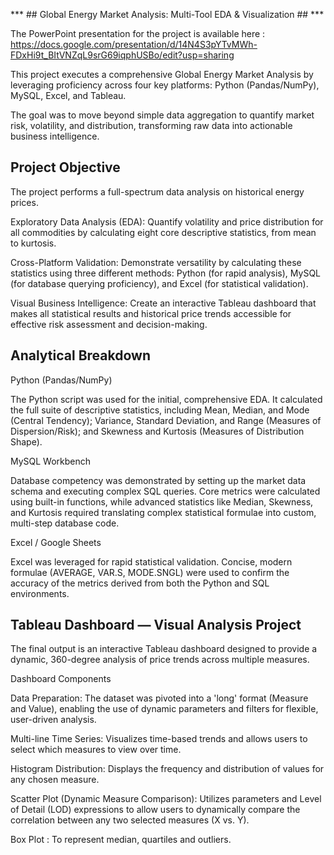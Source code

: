*** ## Global Energy Market Analysis: Multi-Tool EDA & Visualization ## ***

The PowerPoint presentation for the project is available here : https://docs.google.com/presentation/d/14N4S3pYTvMWh-FDxHi9t_BItVNZqL9srG69iqphUSBo/edit?usp=sharing

This project executes a comprehensive Global Energy Market Analysis by leveraging proficiency across four key platforms: Python (Pandas/NumPy), MySQL, Excel, and Tableau.

The goal was to move beyond simple data aggregation to quantify market risk, volatility, and distribution, transforming raw data into actionable business intelligence.

## Project Objective

The project performs a full-spectrum data analysis on historical energy prices.

Exploratory Data Analysis (EDA): Quantify volatility and price distribution for all commodities by calculating eight core descriptive statistics, from mean to kurtosis.

Cross-Platform Validation: Demonstrate versatility by calculating these statistics using three different methods: Python (for rapid analysis), MySQL (for database querying proficiency), and Excel (for statistical validation).

Visual Business Intelligence: Create an interactive Tableau dashboard that makes all statistical results and historical price trends accessible for effective risk assessment and decision-making.

## Analytical Breakdown

Python (Pandas/NumPy)

The Python script was used for the initial, comprehensive EDA. It calculated the full suite of descriptive statistics, including Mean, Median, and Mode (Central Tendency); Variance, Standard Deviation, and Range (Measures of Dispersion/Risk); and Skewness and Kurtosis (Measures of Distribution Shape).

MySQL Workbench

Database competency was demonstrated by setting up the market data schema and executing complex SQL queries. Core metrics were calculated using built-in functions, while advanced statistics like Median, Skewness, and Kurtosis required translating complex statistical formulae into custom, multi-step database code.

Excel / Google Sheets

Excel was leveraged for rapid statistical validation. Concise, modern formulae (AVERAGE, VAR.S, MODE.SNGL) were used to confirm the accuracy of the metrics derived from both the Python and SQL environments.

## Tableau Dashboard — Visual Analysis Project

The final output is an interactive Tableau dashboard designed to provide a dynamic, 360-degree analysis of price trends across multiple measures.

Dashboard Components

Data Preparation: The dataset was pivoted into a 'long' format (Measure and Value), enabling the use of dynamic parameters and filters for flexible, user-driven analysis.

Multi-line Time Series: Visualizes time-based trends and allows users to select which measures to view over time.

Histogram Distribution: Displays the frequency and distribution of values for any chosen measure.

Scatter Plot (Dynamic Measure Comparison): Utilizes parameters and Level of Detail (LOD) expressions to allow users to dynamically compare the correlation between any two selected measures (X vs. Y).

Box Plot : To represent median, quartiles and outliers.
